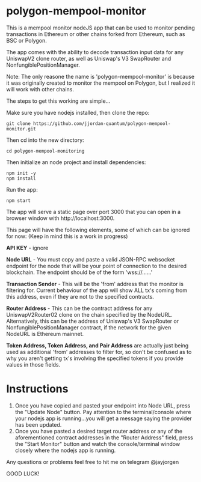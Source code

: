 # polygon-mempool-monitor

This is a mempool monitor nodeJS app that can be used to monitor pending transactions in Ethereum or other chains forked from Ethereum, such as BSC or Polygon.

The app comes with the ability to decode transaction input data for any UniswapV2 clone router, as well as Uniswap's V3 SwapRouter and NonfungiblePositionManager.

Note:  The only reasone the name is 'polygon-mempool-monitor' is because it was originally created to monitor the mempool on Polygon, but I realized it will work with other chains.

The steps to get this working are simple...

Make sure you have nodejs installed, then clone the repo:

```
git clone https://github.com/jjordan-quantum/polygon-mempool-monitor.git
```

Then cd into the new directory:

```
cd polygon-mempool-monitoring
```

Then initialize an node project and install dependencies:

```
npm init -y
npm install
```

Run the app:

```
npm start
```

The app will serve a static page over port 3000 that you can open in a browser window with http://localhost:3000.

This page will have the following elements, some of which can be ignored for now:
(Keep in mind this is a work in progress)

**API KEY** - ignore

**Node URL** - You must copy and paste a valid JSON-RPC websocket endpoint for the node that will be your point of connection to the desired blockchain.  The endpoint should be of the form 'wss://......'

**Transaction Sender** - This will be the 'from' address that the monitor is filtering for.  Current behaviour of the app will show ALL tx's coming from this address, even if they are not to the specified contracts.

**Router Address** - This can be the contract address for any UniswapV2Router02 clone on the chain specified by the NodeURL.  Alternatively, this can be the address of Uniswap's V3 SwapRouter or NonfungiblePositionManager contract, if the network for the given NodeURL is Ethereum mainnet.

**Token Address, Token Address, and Pair Address** are actually just being used as additional 'from' addresses to filter for, so don't be confused as to why you aren't getting tx's involving the specified tokens if you provide values in those fields.

# Instructions

1.  Once you have copied and pasted your endpoint into Node URL, press the "Update Node" button.  Pay attention to the terminal/console where your nodejs app is running...you will get a message saying the provider has been updated.
2.  Once you have pasted a desired target router address or any of the aforementioned contract addresses in the "Router Address" field, press the "Start Monitor" button and watch the console/terminal window closely where the nodejs app is running.

Any questions or problems feel free to hit me on telegram @jayjorgen

GOOD LUCK!
